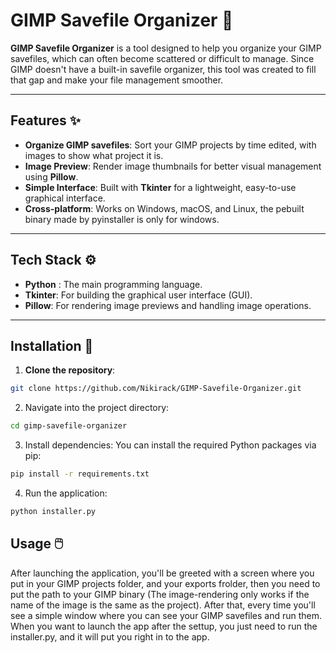 # GIMP Savefile Organizer 💾

**GIMP Savefile Organizer** is a tool designed to help you organize your GIMP savefiles, which can often become scattered or difficult to manage. Since GIMP doesn't have a built-in savefile organizer, this tool was created to fill that gap and make your file management smoother.

---

## Features ✨
- **Organize GIMP savefiles**: Sort your GIMP projects by time edited, with images to show what project it is.
- **Image Preview**: Render image thumbnails for better visual management using **Pillow**.
- **Simple Interface**: Built with **Tkinter** for a lightweight, easy-to-use graphical interface.
- **Cross-platform**: Works on Windows, macOS, and Linux, the pebuilt binary made by pyinstaller is only for windows.

---

## Tech Stack ⚙️
- **Python** : The main programming language.
- **Tkinter**: For building the graphical user interface (GUI).
- **Pillow**: For rendering image previews and handling image operations.

---

## Installation 🚀

1. **Clone the repository**:
```bash
git clone https://github.com/Nikirack/GIMP-Savefile-Organizer.git
```
2. Navigate into the project directory:
```bash
cd gimp-savefile-organizer
```
3. Install dependencies:
You can install the required Python packages via pip:
```bash
pip install -r requirements.txt
```
4. Run the application:
```bash
python installer.py
```
## Usage 🖱️

After launching the application, you'll be greeted with a screen where you put in your GIMP projects folder, and your exports frolder, then you need to put the path to your GIMP binary (The image-rendering only works if the name of the image is the same as the project).
After that, every time you'll see a simple window where you can see your GIMP savefiles and run them.
When you want to launch the app after the settup, you just need to run the installer.py, and it will put you right in to the app.
    
